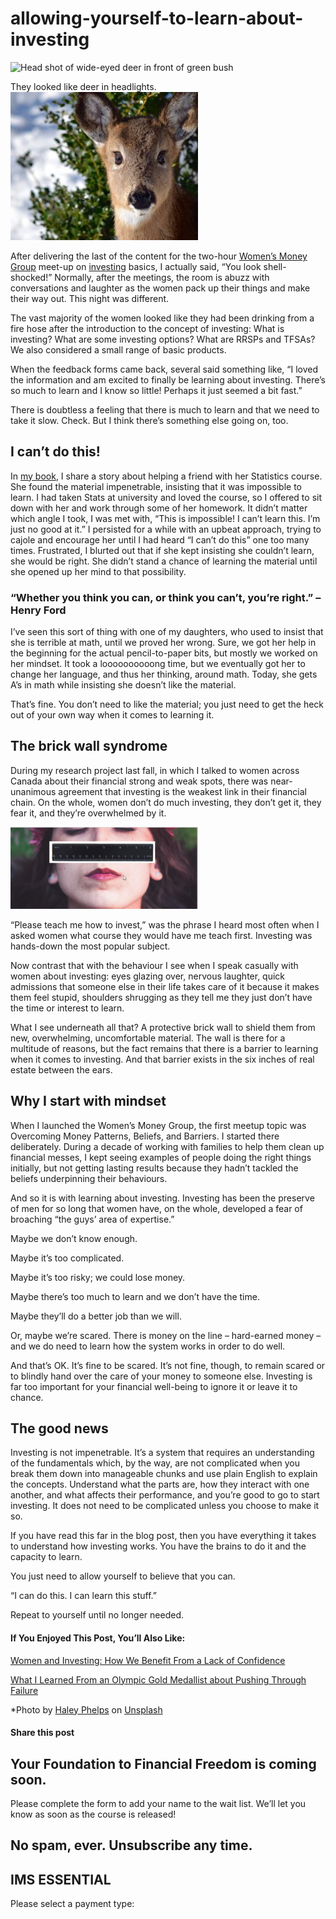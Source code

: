 # allowing-yourself-to-learn-about-investing
![Head shot of wide-eyed deer in front of green bush](https://yourfinanciallaunchpad.com/wp-content/uploads/elementor/thumbs/Deer-haley-phelps-60828-unsplash-qdc6cpthe1jg09nepcheyd0ymqwyqy89x64timb4aw.jpg "Deer haley-phelps-60828-unsplash")

They looked like deer in headlights.![Head shot of wide-eyed deer in front of green bush](attachments/Deer-haley-phelps-60828-unsplash-300x237.jpg)

After delivering the last of the content for the two-hour [Women’s Money Group](https://yflmainprod.wpengine.com/membership/) meet-up on [investing](https://www.eventbrite.ca/e/how-to-invest-and-grow-your-money-women-only-event-tickets-44569050229?aff=ehomecard) basics, I actually said, “You look shell-shocked!” Normally, after the meetings, the room is abuzz with conversations and laughter as the women pack up their things and make their way out. This night was different.

The vast majority of the women looked like they had been drinking from a fire hose after the introduction to the concept of investing: What is investing? What are some investing options? What are RRSPs and TFSAs? We also considered a small range of basic products.

When the feedback forms came back, several said something like, “I loved the information and am excited to finally be learning about investing. There’s so much to learn and I know so little! Perhaps it just seemed a bit fast.”

There is doubtless a feeling that there is much to learn and that we need to take it slow. Check. But I think there’s something else going on, too.

## I can’t do this!

In [my book](https://www.amazon.ca/Protect-Purse-Shared-Lessons-Women/dp/0995821801/ref=sr_1_1?ie=UTF8&qid=1531923823&sr=8-1&keywords=protect+your+purse), I share a story about helping a friend with her Statistics course. She found the material impenetrable, insisting that it was impossible to learn. I had taken Stats at university and loved the course, so I offered to sit down with her and work through some of her homework. It didn’t matter which angle I took, I was met with, “This is impossible! I can’t learn this. I’m just no good at it.” I persisted for a while with an upbeat approach, trying to cajole and encourage her until I had heard “I can’t do this” one too many times. Frustrated, I blurted out that if she kept insisting she couldn’t learn, she would be right. She didn’t stand a chance of learning the material until she opened up her mind to that possibility.

### “Whether you think you can, or think you can’t, you’re right.” – Henry Ford

I’ve seen this sort of thing with one of my daughters, who used to insist that she is terrible at math, until we proved her wrong. Sure, we got her help in the beginning for the actual pencil-to-paper bits, but mostly we worked on her mindset. It took a loooooooooong time, but we eventually got her to change her language, and thus her thinking, around math. Today, she gets A’s in math while insisting she doesn’t like the material.

That’s fine. You don’t need to like the material; you just need to get the heck out of your own way when it comes to learning it.

## The brick wall syndrome

During my research project last fall, in which I talked to women across Canada about their financial strong and weak spots, there was near-unanimous agreement that investing is the weakest link in their financial chain. On the whole, women don’t do much investing, they don’t get it, they fear it, and they’re overwhelmed by it.

![Women with eyes closed and super-imposed image of six inch ruler over her face between her ears](attachments/Six-inches-of-real-estate-between-ears-300x131.png)

“Please teach me how to invest,” was the phrase I heard most often when I asked women what course they would have me teach first. Investing was hands-down the most popular subject.

Now contrast that with the behaviour I see when I speak casually with women about investing: eyes glazing over, nervous laughter, quick admissions that someone else in their life takes care of it because it makes them feel stupid, shoulders shrugging as they tell me they just don’t have the time or interest to learn.

What I see underneath all that? A protective brick wall to shield them from new, overwhelming, uncomfortable material. The wall is there for a multitude of reasons, but the fact remains that there is a barrier to learning when it comes to investing. And that barrier exists in the six inches of real estate between the ears.

## Why I start with mindset

When I launched the Women’s Money Group, the first meetup topic was Overcoming Money Patterns, Beliefs, and Barriers. I started there deliberately. During a decade of working with families to help them clean up financial messes, I kept seeing examples of people doing the right things initially, but not getting lasting results because they hadn’t tackled the beliefs underpinning their behaviours.

And so it is with learning about investing. Investing has been the preserve of men for so long that women have, on the whole, developed a fear of broaching “the guys’ area of expertise.”

Maybe we don’t know enough.

Maybe it’s too complicated.

Maybe it’s too risky; we could lose money.

Maybe there’s too much to learn and we don’t have the time.

Maybe they’ll do a better job than we will.

Or, maybe we’re scared. There is money on the line – hard-earned money – and we do need to learn how the system works in order to do well.

And that’s OK. It’s fine to be scared. It’s not fine, though, to remain scared or to blindly hand over the care of your money to someone else. Investing is far too important for your financial well-being to ignore it or leave it to chance.

## The good news

Investing is not impenetrable. It’s a system that requires an understanding of the fundamentals which, by the way, are not complicated when you break them down into manageable chunks and use plain English to explain the concepts. Understand what the parts are, how they interact with one another, and what affects their performance, and you’re good to go to start investing. It does not need to be complicated unless you choose to make it so.

If you have read this far in the blog post, then you have everything it takes to understand how investing works. You have the brains to do it and the capacity to learn.

You just need to allow yourself to believe that you can.

“I can do this. I can learn this stuff.”

Repeat to yourself until no longer needed.

#### If You Enjoyed This Post, You’ll Also Like:

[Women and Investing: How We Benefit From a Lack of Confidence](https://yflmainprod.wpengine.com/2017/01/women-and-investing-how-we-benefit-from-a-lack-of-confidence/)

[What I Learned From an Olympic Gold Medallist about Pushing Through Failure](https://yflmainprod.wpengine.com/2014/12/what-i-learned-from-an-olympic-gold-medalist-about-pushing-through-failure/)

\*Photo by [Haley Phelps](https://unsplash.com/photos/kjKCX_w7z-M?utm_source=unsplash&utm_medium=referral&utm_content=creditCopyText) on [Unsplash](https://unsplash.com/?utm_source=unsplash&utm_medium=referral&utm_content=creditCopyText)

#### Share this post

## Your Foundation to Financial Freedom is coming soon.

Please complete the form to add your name to the wait list. We’ll let you know as soon as the course is released!

## No spam, ever. Unsubscribe any time.

## IMS ESSENTIAL

Please select a payment type: